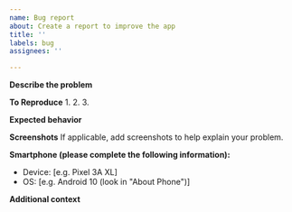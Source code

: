 ```yaml
---
name: Bug report
about: Create a report to improve the app
title: ''
labels: bug
assignees: ''

---
```


**Describe the problem**


**To Reproduce**
1. 
2. 
3. 

**Expected behavior**


**Screenshots**
If applicable, add screenshots to help explain your problem.

**Smartphone (please complete the following information):**
 - Device: [e.g. Pixel 3A XL]
 - OS: [e.g. Android 10 (look in "About Phone")]

**Additional context**
